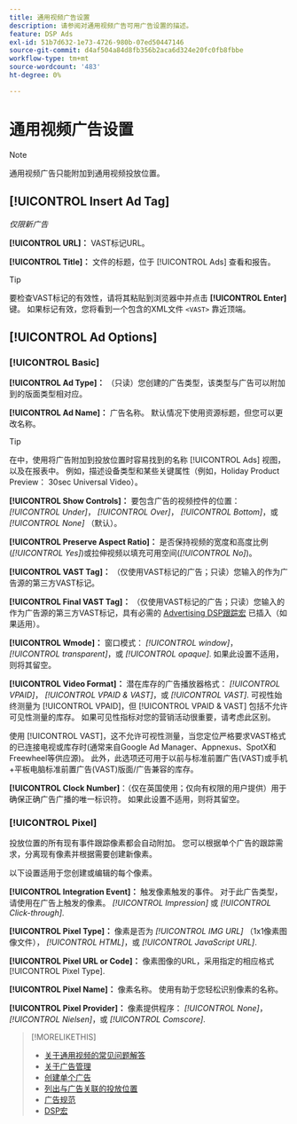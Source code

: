 ```yaml
---
title: 通用视频广告设置
description: 请参阅对通用视频广告可用广告设置的描述。
feature: DSP Ads
exl-id: 51b7d632-1e73-4726-980b-07ed50447146
source-git-commit: d4af504a84d8fb356b2aca6d324e20fc0fb8fbbe
workflow-type: tm+mt
source-wordcount: '483'
ht-degree: 0%

---
```


# 通用视频广告设置

>[!NOTE]
>
>通用视频广告只能附加到通用视频投放位置。

## [!UICONTROL Insert Ad Tag]

*仅限新广告*

**[!UICONTROL URL]：** VAST标记URL。

**[!UICONTROL Title]：** 文件的标题，位于 [!UICONTROL Ads] 查看和报告。

>[!TIP]
>
> 要检查VAST标记的有效性，请将其粘贴到浏览器中并点击 **[!UICONTROL Enter]** 键。 如果标记有效，您将看到一个包含的XML文件 `<VAST>` 靠近顶端。

## [!UICONTROL Ad Options]

### [!UICONTROL Basic]

**[!UICONTROL Ad Type]：** （只读）您创建的广告类型，该类型与广告可以附加到的版面类型相对应。

**[!UICONTROL Ad Name]：** 广告名称。 默认情况下使用资源标题，但您可以更改名称。

>[!TIP]
>
> 在中，使用将广告附加到投放位置时容易找到的名称 [!UICONTROL Ads] 视图，以及在报表中。 例如，描述设备类型和某些关键属性（例如，Holiday Product Preview： 30sec Universal Video）。

**[!UICONTROL Show Controls]：** 要包含广告的视频控件的位置： *[!UICONTROL Under]*， *[!UICONTROL Over]*， *[!UICONTROL Bottom]*，或 *[!UICONTROL None]* （默认）。

**[!UICONTROL Preserve Aspect Ratio]：** 是否保持视频的宽度和高度比例(*[!UICONTROL Yes]*)或拉伸视频以填充可用空间(*[!UICONTROL No]*)。

**[!UICONTROL VAST Tag]：** （仅使用VAST标记的广告；只读）您输入的作为广告源的第三方VAST标记。

**[!UICONTROL Final VAST Tag]：** （仅使用VAST标记的广告；只读）您输入的作为广告源的第三方VAST标记，具有必需的 [Advertising DSP跟踪宏](/help/dsp/campaign-management/macros.md) 已插入（如果适用）。

**[!UICONTROL Wmode]：** 窗口模式： *[!UICONTROL window]*， *[!UICONTROL transparent]*，或 *[!UICONTROL opaque]*. 如果此设置不适用，则将其留空。

**[!UICONTROL Video Format]：** 潜在库存的广告播放器格式： *[!UICONTROL VPAID]*， *[!UICONTROL VPAID & VAST]*，或 *[!UICONTROL VAST]*. 可视性始终测量为 [!UICONTROL VPAID]，但 [!UICONTROL VPAID & VAST] 包括不允许可见性测量的库存。 如果可见性指标对您的营销活动很重要，请考虑此区别。

使用 [!UICONTROL VAST]，这不允许可视性测量，当您定位严格要求VAST格式的已连接电视或库存时(通常来自Google Ad Manager、Appnexus、SpotX和Freewheel等供应源)。 此外，此选项还可用于以前与标准前置广告(VAST)或手机+平板电脑标准前置广告(VAST)版面/广告兼容的库存。

**[!UICONTROL Clock Number]**：（仅在英国使用；仅向有权限的用户提供）用于确保正确广告广播的唯一标识符。 如果此设置不适用，则将其留空。

### [!UICONTROL Pixel]

投放位置的所有现有事件跟踪像素都会自动附加。 您可以根据单个广告的跟踪需求，分离现有像素并根据需要创建新像素。

以下设置适用于您创建或编辑的每个像素。

**[!UICONTROL Integration Event]：** 触发像素触发的事件。 对于此广告类型，请使用在广告上触发的像素。 *[!UICONTROL Impression]* 或 *[!UICONTROL Click-through]*.

**[!UICONTROL Pixel Type]：** 像素是否为 *[!UICONTROL IMG URL]* （1x1像素图像文件）， *[!UICONTROL HTML]*，或 *[!UICONTROL JavaScript URL]*.

**[!UICONTROL Pixel URL or Code]：** 像素图像的URL，采用指定的相应格式 [!UICONTROL Pixel Type].

**[!UICONTROL Pixel Name]：** 像素名称。 使用有助于您轻松识别像素的名称。

**[!UICONTROL Pixel Provider]：** 像素提供程序： *[!UICONTROL None]*， *[!UICONTROL Nielsen]*，或 *[!UICONTROL Comscore]*.

>[!MORELIKETHIS]
>
>* [关于通用视频的常见问题解答](/help/dsp/campaign-management/faq-universal-video.md)
>* [关于广告管理](ad-about.md)
>* [创建单个广告](ad-create.md)
>* [列出与广告关联的投放位置](/help/dsp/campaign-management/ads/ad-list-placements.md)
>* [广告规范](ad-specs.md)
>* [DSP宏](/help/dsp/campaign-management/macros.md)

